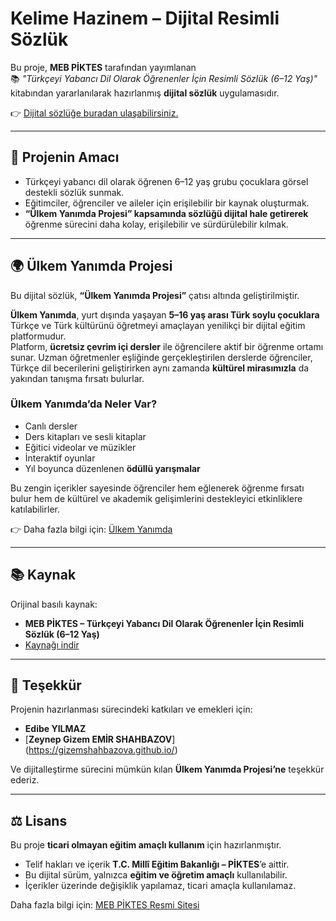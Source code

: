 # Kelime Hazinem – Dijital Resimli Sözlük

Bu proje, **MEB PİKTES** tarafından yayımlanan  
📚 *"Türkçeyi Yabancı Dil Olarak Öğrenenler İçin Resimli Sözlük (6–12 Yaş)"*  
kitabından yararlanılarak hazırlanmış **dijital sözlük** uygulamasıdır.  

👉 [Dijital sözlüğe buradan ulaşabilirsiniz.](https://kelimehazinem.github.io/)  

---

## 🎯 Projenin Amacı
- Türkçeyi yabancı dil olarak öğrenen 6–12 yaş grubu çocuklara görsel destekli sözlük sunmak.  
- Eğitimciler, öğrenciler ve aileler için erişilebilir bir kaynak oluşturmak.  
- **“Ülkem Yanımda Projesi” kapsamında sözlüğü dijital hale getirerek** öğrenme sürecini daha kolay, erişilebilir ve sürdürülebilir kılmak.  

---

## 🌍 Ülkem Yanımda Projesi
Bu dijital sözlük, **“Ülkem Yanımda Projesi”** çatısı altında geliştirilmiştir.  

**Ülkem Yanımda**, yurt dışında yaşayan **5–16 yaş arası Türk soylu çocuklara** Türkçe ve Türk kültürünü öğretmeyi amaçlayan yenilikçi bir dijital eğitim platformudur.  
Platform, **ücretsiz çevrim içi dersler** ile öğrencilere aktif bir öğrenme ortamı sunar. Uzman öğretmenler eşliğinde gerçekleştirilen derslerde öğrenciler, Türkçe dil becerilerini geliştirirken aynı zamanda **kültürel mirasımızla** da yakından tanışma fırsatı bulurlar.  

### Ülkem Yanımda’da Neler Var?
- Canlı dersler  
- Ders kitapları ve sesli kitaplar  
- Eğitici videolar ve müzikler  
- İnteraktif oyunlar  
- Yıl boyunca düzenlenen **ödüllü yarışmalar**  

Bu zengin içerikler sayesinde öğrenciler hem eğlenerek öğrenme fırsatı bulur hem de kültürel ve akademik gelişimlerini destekleyici etkinliklere katılabilirler.  

👉 Daha fazla bilgi için: [Ülkem Yanımda](https://ulkemyanimda.eba.gov.tr/)  

---

## 📚 Kaynak
Orijinal basılı kaynak:  
- **MEB PİKTES – Türkçeyi Yabancı Dil Olarak Öğrenenler İçin Resimli Sözlük (6–12 Yaş)**  
- [Kaynağı indir](https://piktes.gov.tr/Dosyalar/Materyal/sozlukyeni.pdf)  

---

## 🙏 Teşekkür
Projenin hazırlanması sürecindeki katkıları ve emekleri için:  
- **Edibe YILMAZ**  
- [**Zeynep Gizem EMİR SHAHBAZOV**] (https://gizemshahbazova.github.io/)

Ve dijitalleştirme sürecini mümkün kılan **Ülkem Yanımda Projesi’ne** teşekkür ederiz.  

---

## ⚖️ Lisans
Bu proje **ticari olmayan eğitim amaçlı kullanım** için hazırlanmıştır.  

- Telif hakları ve içerik **T.C. Millî Eğitim Bakanlığı – PİKTES**’e aittir.  
- Bu dijital sürüm, yalnızca **eğitim ve öğretim amaçlı** kullanılabilir.  
- İçerikler üzerinde değişiklik yapılamaz, ticari amaçla kullanılamaz.  

Daha fazla bilgi için: [MEB PİKTES Resmi Sitesi](https://piktes.gov.tr/)  
